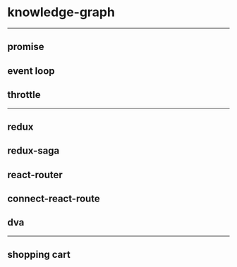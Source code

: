 # knowledge-graph

--- 

## promise
## event loop
## throttle

---

## redux
## redux-saga
## react-router
## connect-react-route
## dva

---

## shopping cart
